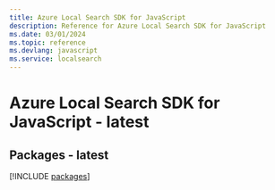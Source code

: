 ```yaml
---
title: Azure Local Search SDK for JavaScript
description: Reference for Azure Local Search SDK for JavaScript
ms.date: 03/01/2024
ms.topic: reference
ms.devlang: javascript
ms.service: localsearch
---
```

# Azure Local Search SDK for JavaScript - latest
## Packages - latest
[!INCLUDE [packages](local-search-index.md)]